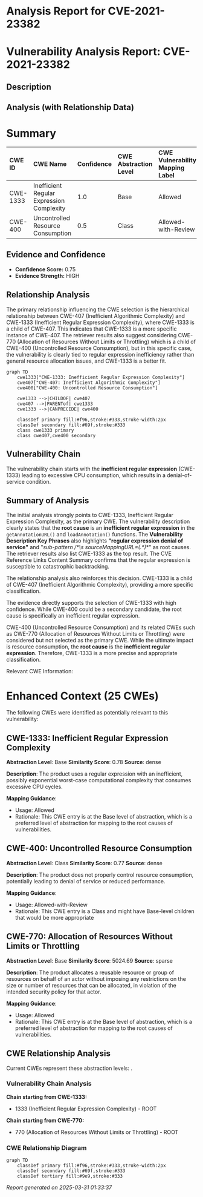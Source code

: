 # Analysis Report for CVE-2021-23382

# Vulnerability Analysis Report: CVE-2021-23382

## Description



## Analysis (with Relationship Data)

# Summary
| CWE ID  | CWE Name                                                                                                                     | Confidence | CWE Abstraction Level | CWE Vulnerability Mapping Label | CWE-Vulnerability Mapping Notes |
| :-------- | :--------------------------------------------------------------------------------------------------------------------------- | :--------- | :---------------------- | :-------------------------------- | :-------------------------------- |
| CWE-1333  | Inefficient Regular Expression Complexity                                                                                    | 1.0        | Base                    | Allowed                           | Primary CWE                     |
| CWE-400   | Uncontrolled Resource Consumption                                                                                                | 0.5        | Class                   | Allowed-with-Review                | Secondary Candidate               |

## Evidence and Confidence

*   **Confidence Score:** 0.75
*   **Evidence Strength:** HIGH

## Relationship Analysis
The primary relationship influencing the CWE selection is the hierarchical relationship between CWE-407 (Inefficient Algorithmic Complexity) and CWE-1333 (Inefficient Regular Expression Complexity), where CWE-1333 is a child of CWE-407. This indicates that CWE-1333 is a more specific instance of CWE-407. The retriever results also suggest considering CWE-770 (Allocation of Resources Without Limits or Throttling) which is a child of CWE-400 (Uncontrolled Resource Consumption), but in this specific case, the vulnerability is clearly tied to regular expression inefficiency rather than general resource allocation issues, and CWE-1333 is a better fit.

```mermaid
graph TD
    cwe1333["CWE-1333: Inefficient Regular Expression Complexity"]
    cwe407["CWE-407: Inefficient Algorithmic Complexity"]
    cwe400["CWE-400: Uncontrolled Resource Consumption"]

    cwe1333 -->|CHILDOF| cwe407
    cwe407 -->|PARENTof| cwe1333
    cwe1333 -->|CANPRECEDE| cwe400

    classDef primary fill:#f96,stroke:#333,stroke-width:2px
    classDef secondary fill:#69f,stroke:#333
    class cwe1333 primary
    class cwe407,cwe400 secondary
```

## Vulnerability Chain
The vulnerability chain starts with the **inefficient regular expression** (CWE-1333) leading to excessive CPU consumption, which results in a denial-of-service condition.

## Summary of Analysis
The initial analysis strongly points to CWE-1333, Inefficient Regular Expression Complexity, as the primary CWE. The vulnerability description clearly states that the **root cause** is an **inefficient regular expression** in the `getAnnotationURL()` and `loadAnnotation()` functions. The **Vulnerability Description Key Phrases** also highlights **"regular expression denial of service"** and "**sub-pattern /\*\s* sourceMappingURL=(.\*)**" as root causes. The retriever results also list CWE-1333 as the top result. The CVE Reference Links Content Summary confirms that the regular expression is susceptible to catastrophic backtracking.

The relationship analysis also reinforces this decision. CWE-1333 is a child of CWE-407 (Inefficient Algorithmic Complexity), providing a more specific classification.

The evidence directly supports the selection of CWE-1333 with high confidence. While CWE-400 could be a secondary candidate, the root cause is specifically an inefficient regular expression.

CWE-400 (Uncontrolled Resource Consumption) and its related CWEs such as CWE-770 (Allocation of Resources Without Limits or Throttling) were considered but not selected as the primary CWE. While the ultimate impact is resource consumption, the **root cause** is the **inefficient regular expression**. Therefore, CWE-1333 is a more precise and appropriate classification.

Relevant CWE Information:

# Enhanced Context (25 CWEs)
The following CWEs were identified as potentially relevant to this vulnerability:

## CWE-1333: Inefficient Regular Expression Complexity
**Abstraction Level**: Base
**Similarity Score**: 0.78
**Source**: dense

**Description**:
The product uses a regular expression with an inefficient, possibly exponential worst-case computational complexity that consumes excessive CPU cycles.

**Mapping Guidance**:
- Usage: Allowed
- Rationale: This CWE entry is at the Base level of abstraction, which is a preferred level of abstraction for mapping to the root causes of vulnerabilities.

## CWE-400: Uncontrolled Resource Consumption
**Abstraction Level**: Class
**Similarity Score**: 0.77
**Source**: dense

**Description**:
The product does not properly control resource consumption, potentially leading to denial of service or reduced performance.

**Mapping Guidance**:
- Usage: Allowed-with-Review
- Rationale: This CWE entry is a Class and might have Base-level children that would be more appropriate

## CWE-770: Allocation of Resources Without Limits or Throttling
**Abstraction Level**: Base
**Similarity Score**: 5024.69
**Source**: sparse

**Description**:
The product allocates a reusable resource or group of resources on behalf of an actor without imposing any restrictions on the size or number of resources that can be allocated, in violation of the intended security policy for that actor.

**Mapping Guidance**:
- Usage: Allowed
- Rationale: This CWE entry is at the Base level of abstraction, which is a preferred level of abstraction for mapping to the root causes of vulnerabilities.


## CWE Relationship Analysis

Current CWEs represent these abstraction levels: .


### Vulnerability Chain Analysis

**Chain starting from CWE-1333:**
- 1333 (Inefficient Regular Expression Complexity) - ROOT


**Chain starting from CWE-770:**
- 770 (Allocation of Resources Without Limits or Throttling) - ROOT



### CWE Relationship Diagram

```mermaid
graph TD
    classDef primary fill:#f96,stroke:#333,stroke-width:2px
    classDef secondary fill:#69f,stroke:#333
    classDef tertiary fill:#9e9,stroke:#333
```



*Report generated on 2025-03-31 01:33:37*
